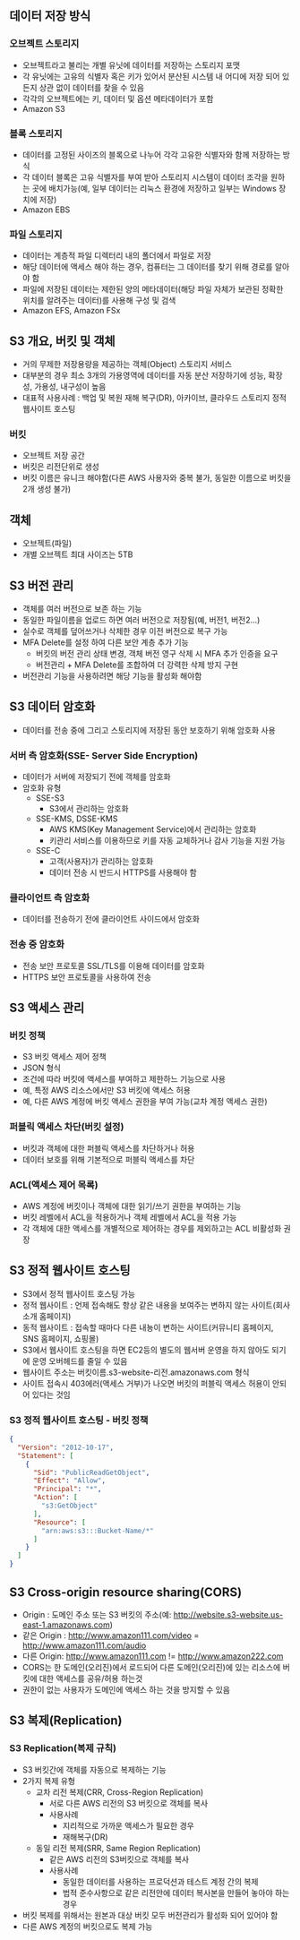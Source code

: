 ## 데이터 저장 방식
### 오브젝트 스토리지  

- 오브젝트라고 불리는 개별 유닛에 데이터를 저장하는 스토리지 포맷
- 각 유닛에는 고유의 식별자 혹은 키가 있어서 분산된 시스템 내 어디에 저장 되어 있든지 상관 없이 데이터를 찾을 수 있음
- 각각의 오브젝트에는 키, 데이터 및 옵션 메타데이터가 포함
- Amazon S3

### 블록 스토리지

- 데이터를 고정된 사이즈의 블록으로 나누어 각각 고유한 식별자와 함께 저장하는 방식
- 각 데이터 블록은 고유 식별자를 부여 받아 스토리지 시스템이 데이터 조각을 원하는 곳에 배치가능(예, 일부 데이터는 리눅스 환경에 저장하고 일부는 Windows 장치에 저장)
- Amazon EBS

### 파일 스토리지

- 데이터는 계층적 파일 디렉터리 내의 폴더에서 파일로 저장
- 해당 데이터에 액세스 해야 하는 경우, 컴퓨터는 그 데이터를 찾기 위해 경로를 알아야 함
- 파일에 저장된 데이터는 제한된 양의 메타데이터(해당 파일 자체가 보관된 정확한 위치를 알려주는 데이터)를 사용해 구성 및 검색
- Amazon EFS, Amazon FSx

## S3 개요, 버킷 및 객체

- 거의 무제한 저장용량을 제공하는 객체(Object) 스토리지 서비스
- 대부분의 경우 최소 3개의 가용영역에 데이터를 자동 분산 저장하기에 성능, 확장성, 가용성, 내구성이 높음
- 대표적 사용사례 : 백업 및 복원 재해 복구(DR), 아카이브, 클라우드 스토리지 정적 웹사이트 호스팅

### 버킷
- 오브젝트 저장 공간
- 버킷은 리전단위로 생성
- 버킷 이름은 유니크 해야함(다른 AWS 사용자와 중복 불가, 동일한 이름으로 버킷을 2개 생성 불가)

## 객체
- 오브젝트(파일)
- 개별 오브젝트 최대 사이즈는 5TB

## S3 버전 관리
-  객체를 여러 버전으로 보존 하는 기능
- 동일한 파일이름을 업로드 하면 여러 버전으로 저장됨(예, 버전1, 버전2...)
- 실수로 객체를 덮어쓰거나 삭제한 경우 이전 버전으로 복구 가능
- MFA Delete를 설정 하여 다른 보안 계층 추가 기능
  - 버킷의 버전 관리 상태 변경, 객체 버전 영구 삭제 시 MFA 추가 인증을 요구
  - 버전관리 + MFA Delete를 조합하여 더 강력한 삭제 방지 구현
- 버전관리 기능을 사용하려면 해당 기능을 활성화 해야함

## S3 데이터 암호화
- 데이터를 전송 중에 그리고 스토리지에 저장된 동안 보호하기 위해 암호화 사용 
### 서버 측 암호화(SSE- Server Side Encryption)
- 데이터가 서버에 저장되기 전에 객체를 암호화
- 암호화 유형
  - SSE-S3
    - S3에서 관리하는 암호화
  - SSE-KMS, DSSE-KMS
    - AWS KMS(Key Management Service)에서 관리하는 암호화
    - 키관리 서비스를 이용하므로 키를 자동 교체하거나 감사 기능을 지원 가능
  - SSE-C
    - 고객(사용자)가 관리하는 암호화
    - 데이터 전송 시 반드시 HTTPS를 사용해야 함
### 클라이언트 측 암호화
- 데이터를 전송하기 전에 클라이언트 사이드에서 암호화

### 전송 중 암호화
- 전송 보안 프로토콜 SSL/TLS를 이용해 데이터를 암호화
- HTTPS 보안 프로토콜을 사용하여 전송

## S3 액세스 관리
### 버킷 정책
- S3 버킷 액세스 제어 정책
- JSON 형식
- 조건에 따라 버킷에 액세스를 부여하고 제한하느 기능으로 사용
- 예, 특정 AWS 리소스에서만 S3 버킷에 액세스 허용
- 예, 다른 AWS 계정에 버킷 액세스 권한을 부여 가능(교차 계정 액세스 권한)

### 퍼블릭 액세스 차단(버킷 설정)
- 버킷과 객체에 대한 퍼블릭 액세스를 차단하거나 허용
- 데이터 보호를 위해 기본적으로 퍼블릭 액세스를 차단

### ACL(액세스 제어 목록)
- AWS 계정에 버킷이나 객체에 대한 읽기/쓰기 권한을 부여하는 기능
- 버킷 레벨에서 ACL을 적용하거나 객체 레벨에서 ACL을 적용 가능
- 각 객체에 대한 액세스를 개별적으로 제어하는 경우를 제외하고는 ACL 비활성화 권장

## S3 정적 웹사이트 호스팅
- S3에서 정적 웹사이트 호스팅 가능
- 정적 웹사이트 : 언제 접속해도 항상 같은 내용을 보여주는 변하지 않는 사이트(회사 소개 홈페이지)
- 동적 웹사이트 : 접속할 때마다 다른 내뇽이 변하는 사이트(커뮤니티 홈페이지, SNS 홈페이지, 쇼핑몰)
- S3에서 웹사이트 호스팅을 하면 EC2등의 별도의 웹서버 운영을 하지 않아도 되기에 운영 오버헤드를 줄일 수 있음
- 웹사이트 주소는 버킷이름.s3-website-리전.amazonaws.com 형식
- 사이트 접속시 403에러(액세스 거부)가 나오면 버킷의 퍼블릭 액세스 허용이 안되어 있다는 것임

### S3 정적 웹사이트 호스팅 - 버킷 정책
```json
{
  "Version": "2012-10-17",
  "Statement": [
    {
      "Sid": "PublicReadGetObject",
      "Effect": "Allow",
      "Principal": "*",
      "Action": [
        "s3:GetObject"
      ],
      "Resource": [
        "arn:aws:s3:::Bucket-Name/*"
      ]
    }
  ]
}
```

## S3 Cross-origin resource sharing(CORS)
- Origin : 도메인 주소 또는 S3 버킷의 주소(예: http://website.s3-website.us-east-1.amazonaws.com)
- 같은 Origin : http://www.amazon111.com/video = http://www.amazon111.com/audio
- 다른 Origin: http://www.amazon111.com != http://www.amazon222.com
- CORS는 한 도메인(오리진)에서 로드되어 다른 도메인(오리진)에 있는 리소스에 버킷에 대한 액세스를 공유/허용 하는것
- 권한이 없는 사용자가 도메인에 액세스 하는 것을 방지할 수 있음

## S3 복제(Replication)
### S3 Replication(복제 규칙)
- S3 버킷간에 객체를 자동으로 복제하는 기능
- 2가지 복제 유형
  - 교차 리전 복제(CRR, Cross-Region Replication)
    - 서로 다른 AWS 리전의 S3 버킷으로 객체를 복사
    - 사용사례
      - 지리적으로 가까운 액세스가 필요한 경우
      - 재해복구(DR)
  - 동일 리전 복제(SRR, Same Region Replication)
    - 같은 AWS 리전의 S3버킷으로 객체를 복사
    - 사용사례
      - 동일한 데이터를 사용하는 프로덕션과 테스트 계정 간의 복제
      - 법적 준수사항으로 같은 리전안에 데이터 복사본을 만들어 놓아야 하는 경우
- 버킷 복제를 위해서는 원본과 대상 버킷 모두 버전관리가 활성화 되어 있어야 함
- 다른 AWS 계정의 버킷으로도 복제 가능